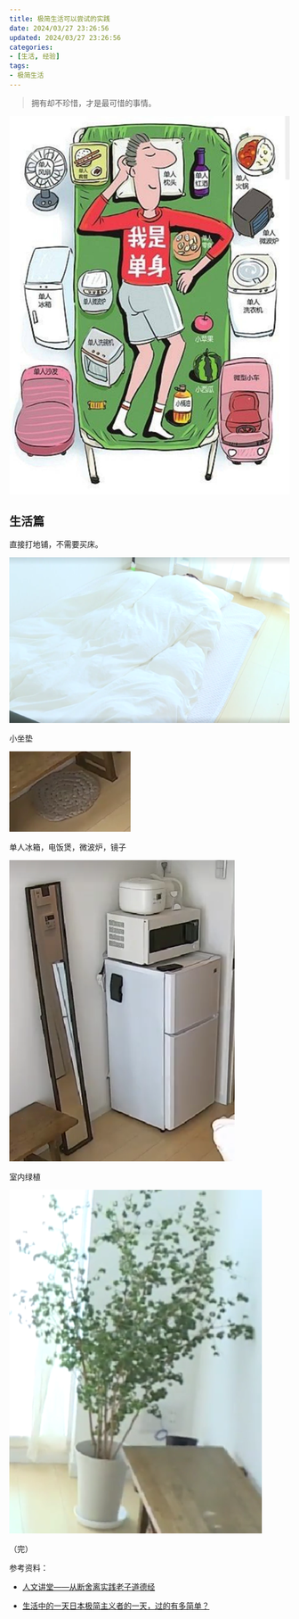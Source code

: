 ```yaml
---
title: 极简生活可以尝试的实践
date: 2024/03/27 23:26:56
updated: 2024/03/27 23:26:56
categories:
- [生活, 经验]
tags:
- 极简生活
---
```


> 拥有却不珍惜，才是最可惜的事情。



![我是单身](./assets/d26213f37ab4422ecd5f0bfd049e2a23.jpg)

## 生活篇

直接打地铺，不需要买床。

![img](./assets/E3C3UZYXABAF2-1711639803786-9.png)

小坐垫

![img](./assets/3FXLWZYXAAQHW-1711639826858-12.png)

单人冰箱，电饭煲，微波炉，镜子

![img](./assets/GPZ3WZYXACAEC-1711639833540-15.png)



室内绿植

![img](./assets/NMQ32ZYXABAE4-1711639840135-18.png)

（完）



参考资料：

- [人文讲堂——从断舍离实践老子道德经](https://v.qq.com/x/page/h3364s2sm40.html)

- [生活中的一天日本极简主义者的一天，过的有多简单？](https://v.qq.com/x/cover/mzc003j5ct15nqx/p35087f17f5.html)